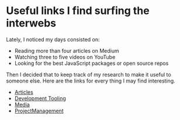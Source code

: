 # Useful links I find surfing the interwebs

Lately, I noticed my days consisted on:

- Reading more than four articles on Medium
- Watching three to five videos on YouTube
- Looking for the best JavaScript packages or open source repos

Then I decided that to keep track of my research to make it useful to someone else. Here are the links for every thing I may find interesting.

- [Articles](Articles.md)
- [Development Tooling](DevTooling.md)
- [Media](Media.md)
- [ProjectManagement](ProjectManagement.md)
